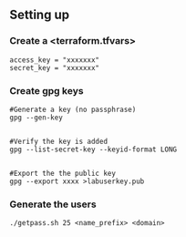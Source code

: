 ## Setting up

### Create a <terraform.tfvars>
```
access_key = "xxxxxxx"
secret_key = "xxxxxxx"
```


### Create gpg keys
```
#Generate a key (no passphrase)
gpg --gen-key


#Verify the key is added
gpg --list-secret-key --keyid-format LONG


#Export the the public key
gpg --export xxxx >labuserkey.pub
```

### Generate the users
```
./getpass.sh 25 <name_prefix> <domain>
```
